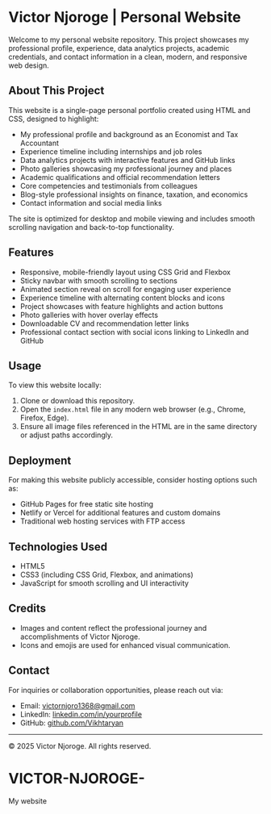 # Victor Njoroge | Personal Website

Welcome to my personal website repository. This project showcases my professional profile, experience, data analytics projects, academic credentials, and contact information in a clean, modern, and responsive web design.

## About This Project

This website is a single-page personal portfolio created using HTML and CSS, designed to highlight:

- My professional profile and background as an Economist and Tax Accountant
- Experience timeline including internships and job roles
- Data analytics projects with interactive features and GitHub links
- Photo galleries showcasing my professional journey and places
- Academic qualifications and official recommendation letters
- Core competencies and testimonials from colleagues
- Blog-style professional insights on finance, taxation, and economics
- Contact information and social media links

The site is optimized for desktop and mobile viewing and includes smooth scrolling navigation and back-to-top functionality.

## Features

- Responsive, mobile-friendly layout using CSS Grid and Flexbox
- Sticky navbar with smooth scrolling to sections
- Animated section reveal on scroll for engaging user experience
- Experience timeline with alternating content blocks and icons
- Project showcases with feature highlights and action buttons
- Photo galleries with hover overlay effects
- Downloadable CV and recommendation letter links
- Professional contact section with social icons linking to LinkedIn and GitHub

## Usage

To view this website locally:

1. Clone or download this repository.
2. Open the `index.html` file in any modern web browser (e.g., Chrome, Firefox, Edge).
3. Ensure all image files referenced in the HTML are in the same directory or adjust paths accordingly.

## Deployment

For making this website publicly accessible, consider hosting options such as:

- GitHub Pages for free static site hosting
- Netlify or Vercel for additional features and custom domains
- Traditional web hosting services with FTP access

## Technologies Used

- HTML5
- CSS3 (including CSS Grid, Flexbox, and animations)
- JavaScript for smooth scrolling and UI interactivity

## Credits

- Images and content reflect the professional journey and accomplishments of Victor Njoroge.
- Icons and emojis are used for enhanced visual communication.

## Contact

For inquiries or collaboration opportunities, please reach out via:

- Email: victornjoro1368@gmail.com
- LinkedIn: [linkedin.com/in/yourprofile](https://linkedin.com/in/yourprofile)
- GitHub: [github.com/Vikhtaryan](https://github.com/Vikhtaryan)

---

© 2025 Victor Njoroge. All rights reserved.
# VICTOR-NJOROGE-
My website

